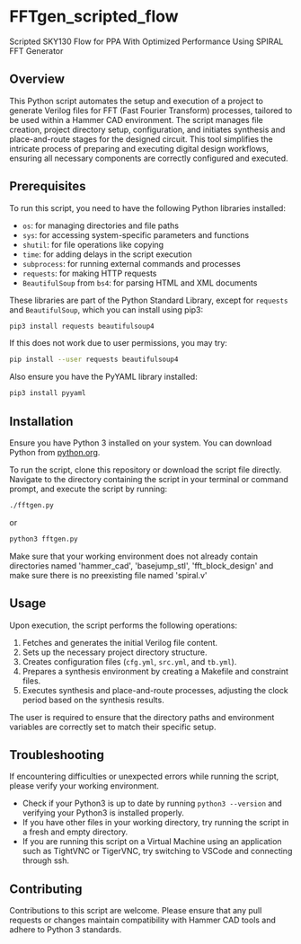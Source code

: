 # FFTgen_scripted_flow
Scripted SKY130 Flow for PPA With Optimized Performance Using SPIRAL FFT Generator

## Overview
This Python script automates the setup and execution of a project to generate Verilog files for FFT (Fast Fourier Transform) processes, tailored to be used within a Hammer CAD environment. The script manages file creation, project directory setup, configuration, and initiates synthesis and place-and-route stages for the designed circuit. This tool simplifies the intricate process of preparing and executing digital design workflows, ensuring all necessary components are correctly configured and executed.

## Prerequisites
To run this script, you need to have the following Python libraries installed:
- `os`: for managing directories and file paths
- `sys`: for accessing system-specific parameters and functions
- `shutil`: for file operations like copying
- `time`: for adding delays in the script execution
- `subprocess`: for running external commands and processes
- `requests`: for making HTTP requests
- `BeautifulSoup` from `bs4`: for parsing HTML and XML documents

These libraries are part of the Python Standard Library, except for `requests` and `BeautifulSoup`, which you can install using pip3:

```bash
pip3 install requests beautifulsoup4
```
If this does not work due to user permissions, you may try:
```bash
pip install --user requests beautifulsoup4
```

Also ensure you have the PyYAML library installed:

```bash
pip3 install pyyaml
```

## Installation
Ensure you have Python 3 installed on your system. You can download Python from [python.org](https://python.org).

To run the script, clone this repository or download the script file directly. Navigate to the directory containing the script in your terminal or command prompt, and execute the script by running:

```bash
./fftgen.py
```
or
```bash
python3 fftgen.py
```

Make sure that your working environment does not already contain directories named 'hammer_cad', 'basejump_stl', 'fft_block_design' and make sure there is no preexisting file named 'spiral.v'

## Usage
Upon execution, the script performs the following operations:
1. Fetches and generates the initial Verilog file content.
2. Sets up the necessary project directory structure.
3. Creates configuration files (`cfg.yml`, `src.yml`, and `tb.yml`).
4. Prepares a synthesis environment by creating a Makefile and constraint files.
5. Executes synthesis and place-and-route processes, adjusting the clock period based on the synthesis results.

The user is required to ensure that the directory paths and environment variables are correctly set to match their specific setup.

## Troubleshooting
If encountering difficulties or unexpected errors while running the script, please verify your working environment.
- Check if your Python3 is up to date by running `python3 --version` and verifying your Python3 is installed properly.
- If you have other files in your working directory, try running the script in a fresh and empty directory.
- If you are running this script on a Virtual Machine using an application such as TightVNC or TigerVNC, try switching to VSCode and connecting through ssh.

## Contributing
Contributions to this script are welcome. Please ensure that any pull requests or changes maintain compatibility with Hammer CAD tools and adhere to Python 3 standards.
